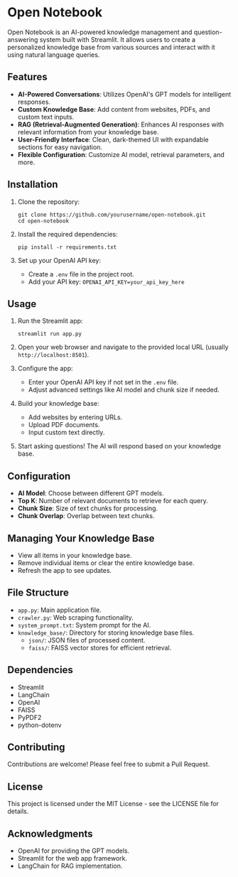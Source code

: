 # Open Notebook

Open Notebook is an AI-powered knowledge management and question-answering system built with Streamlit. It allows users to create a personalized knowledge base from various sources and interact with it using natural language queries.

## Features

- **AI-Powered Conversations**: Utilizes OpenAI's GPT models for intelligent responses.
- **Custom Knowledge Base**: Add content from websites, PDFs, and custom text inputs.
- **RAG (Retrieval-Augmented Generation)**: Enhances AI responses with relevant information from your knowledge base.
- **User-Friendly Interface**: Clean, dark-themed UI with expandable sections for easy navigation.
- **Flexible Configuration**: Customize AI model, retrieval parameters, and more.

## Installation

1. Clone the repository:
   ```
   git clone https://github.com/yourusername/open-notebook.git
   cd open-notebook
   ```

2. Install the required dependencies:
   ```
   pip install -r requirements.txt
   ```

3. Set up your OpenAI API key:
   - Create a `.env` file in the project root.
   - Add your API key: `OPENAI_API_KEY=your_api_key_here`

## Usage

1. Run the Streamlit app:
   ```
   streamlit run app.py
   ```

2. Open your web browser and navigate to the provided local URL (usually `http://localhost:8501`).

3. Configure the app:
   - Enter your OpenAI API key if not set in the `.env` file.
   - Adjust advanced settings like AI model and chunk size if needed.

4. Build your knowledge base:
   - Add websites by entering URLs.
   - Upload PDF documents.
   - Input custom text directly.

5. Start asking questions! The AI will respond based on your knowledge base.

## Configuration

- **AI Model**: Choose between different GPT models.
- **Top K**: Number of relevant documents to retrieve for each query.
- **Chunk Size**: Size of text chunks for processing.
- **Chunk Overlap**: Overlap between text chunks.

## Managing Your Knowledge Base

- View all items in your knowledge base.
- Remove individual items or clear the entire knowledge base.
- Refresh the app to see updates.

## File Structure

- `app.py`: Main application file.
- `crawler.py`: Web scraping functionality.
- `system_prompt.txt`: System prompt for the AI.
- `knowledge_base/`: Directory for storing knowledge base files.
  - `json/`: JSON files of processed content.
  - `faiss/`: FAISS vector stores for efficient retrieval.

## Dependencies

- Streamlit
- LangChain
- OpenAI
- FAISS
- PyPDF2
- python-dotenv

## Contributing

Contributions are welcome! Please feel free to submit a Pull Request.

## License

This project is licensed under the MIT License - see the LICENSE file for details.

## Acknowledgments

- OpenAI for providing the GPT models.
- Streamlit for the web app framework.
- LangChain for RAG implementation.
